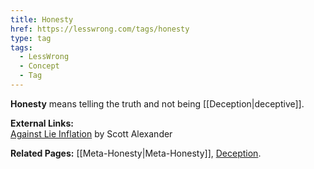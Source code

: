 ```yaml
---
title: Honesty
href: https://lesswrong.com/tags/honesty
type: tag
tags:
  - LessWrong
  - Concept
  - Tag
---
```


**Honesty** means telling the truth and not being [[Deception|deceptive]].

**External Links:**  
[Against Lie Inflation](https://slatestarcodex.com/2019/07/16/against-lie-inflation/) by Scott Alexander

**Related Pages:** [[Meta-Honesty|Meta-Honesty]], [Deception](http://lesswrong.com/tag/deception).